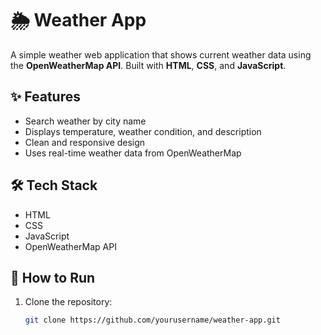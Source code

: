 # 🌦️ Weather App

A simple weather web application that shows current weather data using the **OpenWeatherMap API**. Built with **HTML**, **CSS**, and **JavaScript**.

## ✨ Features

- Search weather by city name
- Displays temperature, weather condition, and description
- Clean and responsive design
- Uses real-time weather data from OpenWeatherMap

## 🛠️ Tech Stack

- HTML
- CSS
- JavaScript
- OpenWeatherMap API

## 🔧 How to Run

1. Clone the repository:
   ```bash
   git clone https://github.com/yourusername/weather-app.git
